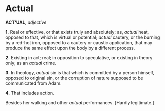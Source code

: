 # Actual

**ACT'UAL**, _adjective_

**1.** Real or effective, or that exists truly and absolutely; as, _actual_ heat, opposed to that, which is virtual or potential; _actual_ cautery, or the burning by a red-hot iron, opposed to a cautery or caustic application, that may produce the same effect upon the body by a different process.

**2.** Existing in act; real; in opposition to speculative, or existing in theory only; as an _actual_ crime.

**3.** In theology, _actual_ sin is that which is committed by a person himself, opposed to original sin, or the corruption of nature supposed to be communicated from Adam.

**4.** That includes action.

Besides her walking and other _actual_ performances. \[Hardly legitimate.\]